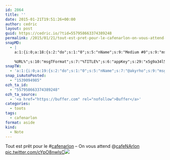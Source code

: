```yaml
---
id: 2864
title: ''
date: 2015-01-21T19:51:26+00:00
author: cedric
layout: post
guid: https://cedric.io/?tid=557958663374389248
permalink: /2015/01/21/tout-est-pret-pour-le-cafenarlon-on-vous-attend-cafenarlon-pic-twitter-com-cypo8nwlsc/
snapMD:
  - |
    a:1:{i:0;a:18:{s:2:"do";s:1:"0";s:5:"nName";s:9:"Medium #0";s:9:"msgFormat";s:19:"%FULLTEXT%
    
    %URL%";s:10:"msgTFormat";s:7:"%TITLE%";s:6:"appKey";s:29:"x5g9a34l5z294i5y2q284e4g54454";s:6:"appSec";s:85:"d3h0a44e4s2b4i5u2r234m5f5b4v2l5q2a444h574347464a454x2w20374447494c484b4w2c464f5u2d4z2";s:8:"inclTags";s:1:"1";s:7:"fltrsOn";i:0;s:5:"fltrs";a:0:{}s:7:"proxyOn";i:0;s:7:"useSURL";i:0;s:1:"v";i:350;s:4:"publ";s:1:"0";s:11:"accessToken";s:65:"2353413aa5437433e5648ccf74a16119308317c52d1a24d8ed99f26add037528a";s:12:"appAppUserID";s:65:"104b21fd8da79171a6e7bf800d03b4b761204f242935e05d2d86850a6b1635f77";s:14:"appAppUserName";s:26:"Cédric Bousmanne (akyrho)";s:13:"appAppUserURL";s:26:"https://medium.com/@akyrho";s:7:"pubList";a:0:{}}}
snapTW:
  - 'a:1:{i:0;a:19:{s:2:"do";s:1:"0";s:5:"nName";s:7:"@akyrho";s:9:"msgFormat";s:26:"%TITLE%. %EXCERPT% - %URL%";s:6:"appKey";s:55:"x5g9a8325v2y475r3c4m48584n53446p423r3r5u3e356j5j3k4r2p3";s:6:"appSec";s:105:"d3h0a94o46415u594v3q5l5n5l4r4x474x4j484o473u4i5w2m4k494z2k344n306n5r3l5v2s554p4n3p3k45495c3z4v4d3m3u5w525";s:7:"fltrsOn";i:0;s:5:"fltrs";a:0:{}s:7:"proxyOn";i:0;s:7:"useSURL";i:0;s:1:"v";i:350;s:5:"twURL";s:25:"http://twitter.com/akyrho";s:11:"accessToken";s:50:"6678782-Eyg60SCeh7762DEIsYtTPD5GVeOuSN8ATMdF2Lpppe";s:14:"accessTokenSec";s:45:"PgGDCbcYLJnR5esZjY9ID72A33mUNCYnQwaQTBsojSJNa";s:5:"tw140";i:0;s:10:"riComments";s:1:"1";s:11:"riCommentsM";s:1:"1";s:12:"riCommentsAA";s:1:"1";s:8:"attchImg";s:1:"1";s:9:"wpImgSize";s:4:"full";}}'
snap_isAutoPosted:
  - "1539094985"
ozh_ta_id:
  - "557958663374389248"
ozh_ta_source:
  - '<a href="https://buffer.com" rel="nofollow">Buffer</a>'
categories:
  - toots
tags:
  - cafenarlon
format: aside
kind:
  - Note
---
```

Tout est prêt pour le <span class="hashtag hashtag_local">#<a href="https://cedric.io/tag/cafenarlon/">cafenarlon</a> &#8211; On vous attend <span class="username username_linked">@<a href="https://twitter.com/cafeNArlon" title="Café Numérique Arlon">cafeNArlon</a></span> <a href="https://twitter.com/akyrho/status/557958663374389248/photo/1" title="https://twitter.com/akyrho/status/557958663374389248/photo/1" class="link link_untco link_untco_image">pic.twitter.com/cYpO8nwlsC</a><span class="embed_image embed_image_yes"><a href="https://twitter.com/akyrho/status/557958663374389248/photo/1"><img src="https://i1.wp.com/pbs.twimg.com/media/B75EcqZIYAARkpR.jpg?w=900&#038;ssl=1" data-recalc-dims="1" /></a></span></p>